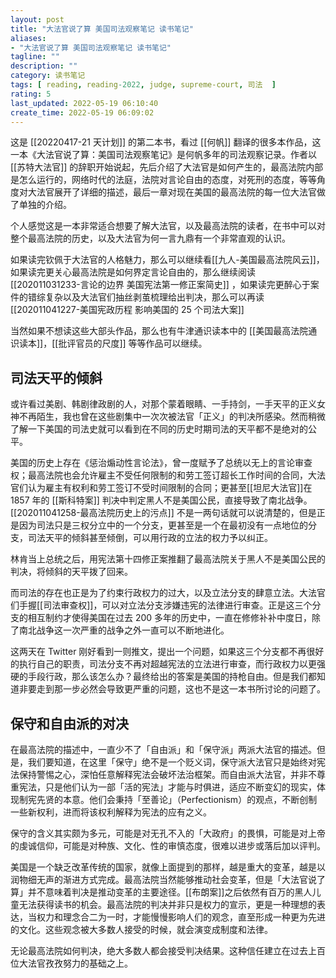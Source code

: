 ```yaml
---
layout: post
title: "大法官说了算 美国司法观察笔记 读书笔记"
aliases:
- "大法官说了算 美国司法观察笔记 读书笔记"
tagline: ""
description: ""
category: 读书笔记
tags: [ reading, reading-2022, judge, supreme-court, 司法  ]
rating: 5
last_updated: 2022-05-19 06:10:40
create_time: 2022-05-19 06:09:02
---
```


这是 [[20220417-21 天计划]] 的第二本书，看过 [[何帆]] 翻译的很多本作品，这一本《大法官说了算：美国司法观察笔记》是何帆多年的司法观察记录。作者以[[苏特大法官]] 的辞职开始说起，先后介绍了大法官是如何产生的，最高法院内部是怎么运行的，网络时代的法庭，法院对言论自由的态度，对死刑的态度，等等角度对大法官展开了详细的描述，最后一章对现在美国的最高法院的每一位大法官做了单独的介绍。

个人感觉这是一本非常适合想要了解大法官，以及最高法院的读者，在书中可以对整个最高法院的历史，以及大法官为何一言九鼎有一个非常直观的认识。

如果读完钦佩于大法官的人格魅力，那么可以继续看[[九人-美国最高法院风云]]，如果读完更关心最高法院是如何界定言论自由的，那么继续阅读  [[202011031233-言论的边界 美国宪法第一修正案简史]] ，如果读完更醉心于案件的错综复杂以及大法官们抽丝剥茧梳理给出判决，那么可以再读[[202011041227-美国宪政历程 影响美国的 25 个司法大案]]

当然如果不想读这些大部头作品，那么也有牛津通识读本中的 [[美国最高法院通识读本]]，[[批评官员的尺度]] 等等作品可以继续。

## 司法天平的倾斜
或许看过美剧、韩剧律政剧的人，对那个蒙着眼睛、一手持剑，一手天平的正义女神不再陌生，我也曾在这些剧集中一次次被法官「正义」的判决所感染。然而稍微了解一下美国的司法史就可以看到在不同的历史时期司法的天平都不是绝对的公平。

美国的历史上存在《惩治煽动性言论法》，曾一度赋予了总统以无上的言论审查权；最高法院也会允许雇主不受任何限制的和劳工签订超长工作时间的合同，大法官们认为雇主有权利和劳工签订不受时间限制的合同；更甚至[[坦尼大法官]]在 1857 年的 [[斯科特案]] 判决中判定黑人不是美国公民，直接导致了南北战争。[[202011041258-最高法院历史上的污点]] 不是一两句话就可以说清楚的，但是正是因为司法只是三权分立中的一个分支，更甚至是一个在最初没有一点地位的分支，司法天平的倾斜甚至倾倒，可以用行政的立法的权力予以纠正。

林肯当上总统之后，用宪法第十四修正案推翻了最高法院关于黑人不是美国公民的判决，将倾斜的天平拨了回来。

而司法的存在也正是为了约束行政权力的过大，以及立法分支的肆意立法。大法官们手握[[司法审查权]]，可以对立法分支涉嫌违宪的法律进行审查。正是这三个分支的相互制约才使得美国在过去 200 多年的历史中，一直在修修补补中度日，除了南北战争这一次严重的战争之外一直可以不断地进化。

这两天在 Twitter 刚好看到一则推文，提出一个问题，如果这三个分支都不再很好的执行自己的职责，司法分支不再对超越宪法的立法进行审查，而行政权力以更强硬的手段行政，那么该怎么办？最终给出的答案是美国的持枪自由。但是我们都知道非要走到那一步必然会导致更严重的问题，这也不是这一本书所讨论的问题了。

## 保守和自由派的对决
在最高法院的描述中，一直少不了「自由派」和「保守派」两派大法官的描述。但是，我们要知道，在这里「保守」绝不是一个贬义词，保守派大法官只是始终对宪法保持警惕之心，深怕任意解释宪法会破坏法治框架。而自由派大法官，并非不尊重宪法，只是他们认为一部「活的宪法」才能与时俱进，适应不断变幻的现实，体现制宪先贤的本意。他们会秉持「至善论」（Perfectionism）的观点，不断创制一些新权利，进而将该权利解释为宪法的应有之义。

保守的含义其实颇为多元，可能是对无孔不入的「大政府」的畏惧，可能是对上帝的虔诚信仰，可能是对种族、文化、性的审慎态度，很难以进步或落后加以评判。

美国是一个缺乏改革传统的国家，就像上面提到的那样，越是重大的变革，越是以润物细无声的渐进方式完成。最高法院当然能够推动社会变革，但是「大法官说了算」并不意味着判决是推动变革的主要途径。[[布朗案]]之后依然有百万的黑人儿童无法获得读书的机会。最高法院的判决并非只是权力的宣示，更是一种理想的表达，当权力和理念合二为一时，才能慢慢影响人们的观念，直至形成一种更为先进的文化。这些观念被大多数人接受的时候，就会演变成制度和法律。

无论最高法院如何判决，绝大多数人都会接受判决结果。这种信任建立在过去上百位大法官孜孜努力的基础之上。
